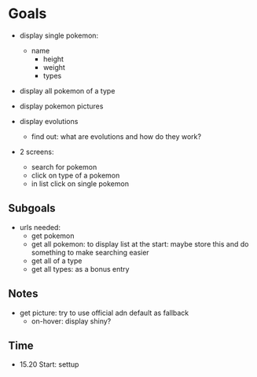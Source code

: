 # Goals

- display single pokemon:
  - name
    - height
    - weight
    - types
- display all pokemon of a type
- display pokemon pictures
- display evolutions
  - find out: what are evolutions and how do they work?

- 2 screens:
  - search for pokemon
  - click on type of a pokemon
  - in list click on single pokemon

## Subgoals

- urls needed:
  - get pokemon
  - get all pokemon: to display list at the start: maybe store this and do something to make searching easier
  - get all of a type
  - get all types: as a bonus entry

## Notes

- get picture: try to use official adn default as fallback
  - on-hover: display shiny?

## Time

- 15.20 Start: settup
